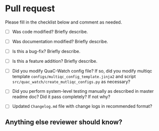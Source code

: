 # Pull request

Please fill in the checklist below and comment as needed.

- [ ] Was code modified? Briefly describe.
- [ ] Was documentation modified? Briefly describe.
- [ ] Is this a bug-fix? Briefly describe.
- [ ] Is this a feature addition? Briefly describe.
- [ ] Did you modify QuaC-Watch config file? If so, did you modify multiqc template
  `configs/multiqc_config_template.jinja2` and script `src/quac_watch/create_mutliqc_configs.py` as necessary?
- [ ] Did you perform system-level testing manually as described in master readme doc? Did it pass completely? If not why?
- [ ] Updated `Changelog.md` file with change logs in recommended format?


## Anything else reviewer should know?
